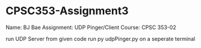 # CPSC353-Assignment3
Name: BJ Bae
Assignment: UDP Pinger/Client
Course: CPSC 353-02

run UDP Server from given code
run py udpPinger.py on a seperate terminal